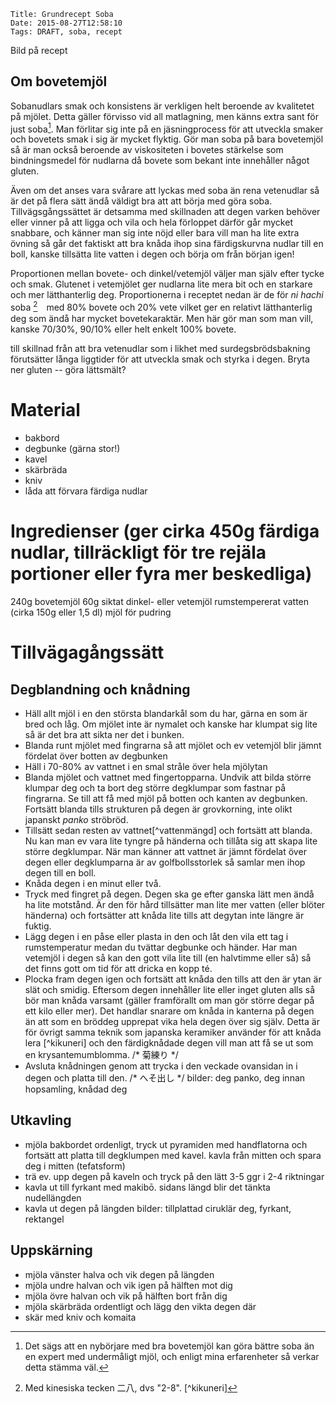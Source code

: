     Title: Grundrecept Soba
    Date: 2015-08-27T12:58:10
    Tags: DRAFT, soba, recept
    
Bild på recept

Om bovetemjöl
-------------
Sobanudlars smak och konsistens är verkligen helt beroende av kvalitetet på mjölet. Detta gäller förvisso vid all matlagning, men känns extra sant för just soba[^nyb]. Man förlitar sig inte på en jäsningprocess för att utveckla smaker och bovetets smak i sig är mycket flyktig. Gör man soba på bara bovetemjöl så är man också beroende av viskositeten i bovetes stärkelse som bindningsmedel för nudlarna då bovete som bekant inte innehåller något gluten.

Även om det anses vara svårare att lyckas med soba än rena vetenudlar så är det på flera sätt ändå väldigt bra att att börja med göra soba. Tillvägsgångssättet är detsamma med skillnaden att degen varken behöver eller vinner på att ligga och vila och hela förloppet därför går mycket snabbare, och känner man sig inte nöjd eller bara vill man ha lite extra övning så går det faktiskt att bra knåda ihop sina färdigskurvna nudlar till en boll, kanske tillsätta lite vatten i degen och börja om från början igen!

Proportionen mellan bovete- och dinkel/vetemjöl väljer man själv efter tycke och smak. Glutenet i vetemjölet ger nudlarna lite mera bit och en starkare och mer lätthanterlig deg. Proportionerna i receptet nedan är de för *ni hachi* soba [^kanji]　med 80% bovete och 20% vete vilket ger en relativt lätthanterlig deg som ändå har mycket bovetekaraktär. Men här gör man som man vill, kanske 70/30%, 90/10% eller helt enkelt 100% bovete.

till skillnad från att bra vetenudlar som i likhet med surdegsbrödsbakning förutsätter långa liggtider för att utveckla smak och styrka i degen. Bryta ner gluten -- göra lättsmält?

Material
===========
* bakbord
* degbunke (gärna stor!)
* kavel
* skärbräda
* kniv
* låda att förvara färdiga nudlar

Ingredienser (ger cirka 450g färdiga nudlar, tillräckligt för tre rejäla portioner eller fyra mer beskedliga)
============
240g bovetemjöl
60g siktat dinkel- eller vetemjöl
rumstempererat vatten (cirka 150g eller 1,5 dl) 
mjöl för pudring

Tillvägagångssätt
=================

## Degblandning och knådning
* Häll allt mjöl i en den största blandarkål som du har, gärna en som är bred och låg. Om mjölet inte är nymalet och kanske har klumpat sig lite så är det bra att sikta ner det i bunken.
* Blanda runt mjölet med fingrarna så att mjölet och ev vetemjöl blir jämnt fördelat över botten av degbunken
* Häll i 70-80% av vattnet i en smal stråle över hela mjölytan
* Blanda mjölet och vattnet med fingertopparna. Undvik att bilda större klumpar deg och ta bort deg större degklumpar som fastnar på fingrarna. Se till att få med mjöl på botten och kanten av degbunken. Fortsätt blanda tills strukturen på degen är grovkorning, inte olikt japanskt *panko* ströbröd.
* Tillsätt sedan resten av vattnet[^vattenmängd] och fortsätt att blanda. Nu kan man ev vara lite tyngre på händerna och tillåta sig att skapa lite större degklumpar. När man känner att vattnet är jämnt fördelat över degen eller degklumparna är av golfbollsstorlek så samlar men ihop degen till en boll.
* Knåda degen i en minut eller två.
* Tryck med fingret på degen. Degen ska ge efter ganska lätt men ändå ha lite motstånd. Är den för hård tillsätter man lite mer vatten (eller blöter händerna) och fortsätter att knåda lite tills att degytan inte längre är fuktig.
* Lägg degen i en påse eller plasta in den och låt den vila ett tag i rumstemperatur medan du tvättar degbunke och händer. Har man vetemjöl i degen så kan den gott vila lite till (en halvtimme eller så) så det finns gott om tid för att dricka en kopp té.
* Plocka fram degen igen och fortsätt att knåda den tills att den är ytan är slät och smidig. Eftersom degen innehåller lite eller inget gluten alls så bör man knåda varsamt (gäller framförallt om man gör större degar på ett kilo eller mer). Det handlar snarare om knåda in kanterna på degen än att som en bröddeg upprepat vika hela degen över sig själv. Detta är för övrigt samma teknik som japanska keramiker använder för att knåda lera [^kikuneri] och den färdigknådade degen vill man att få se ut som en krysantemumblomma. /* 菊練り */
* Avsluta knådningen genom att trycka i den veckade ovansidan in i degen och platta till den. /* へそ出し */
bilder: deg panko, deg innan hopsamling, knådad deg

## Utkavling
* mjöla bakbordet ordenligt, tryck ut pyramiden med handflatorna och fortsätt att
platta till degklumpen med kavel. kavla från mitten och spara deg i mitten (tefatsform)
* trä ev. upp degen på kaveln och tryck på den lätt 3-5 ggr i 2-4 riktningar
* kavla ut till fyrkant med makibō. sidans längd blir det tänkta nudellängden
* kavla ut degen på längden
bilder: tillplattad ciruklär deg, fyrkant, rektangel

## Uppskärning
* mjöla vänster halva och vik degen på längden
* mjöla undre halvan och vik igen på hälften mot dig
* mjöla övre halvan och vik på hälften bort från dig
* mjöla skärbräda ordentligt och lägg den vikta degen där
* skär med kniv och komaita

[^nyb]:  Det sägs att en nybörjare med bra bovetemjöl kan göra bättre soba än en expert med undermåligt mjöl, och enligt mina erfarenheter så verkar detta stämma väl.
[^kanji]: Med kinesiska tecken 二八, dvs "2-8".
[^kikuneri]
